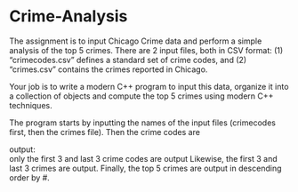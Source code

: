 # Crime-Analysis

The assignment is to input Chicago Crime data and perform a simple analysis of the top 5 crimes.  There are 2 input files, both in CSV format:  (1) “crimecodes.csv” defines a standard set of crime codes, and (2) “crimes.csv” contains the crimes reported in Chicago.  

Your job is to write a modern C++ program to input this data, organize it into a collection of objects and compute the top 5 crimes using modern C++ techniques.

The program starts by inputting the names of the input files (crimecodes first, then the crimes file).  Then the crime codes are 

output:  
only the first 3 and last 3 crime codes are output 
Likewise, the first 3 and last 3 crimes are output.  Finally, the top 5 crimes are output in descending order by #.

